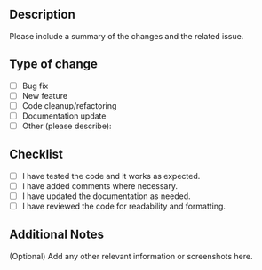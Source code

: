 ## Description

Please include a summary of the changes and the related issue. 

## Type of change

- [ ] Bug fix
- [ ] New feature
- [ ] Code cleanup/refactoring
- [ ] Documentation update
- [ ] Other (please describe):

## Checklist

- [ ] I have tested the code and it works as expected.
- [ ] I have added comments where necessary.
- [ ] I have updated the documentation as needed.
- [ ] I have reviewed the code for readability and formatting.

## Additional Notes

(Optional) Add any other relevant information or screenshots here.
